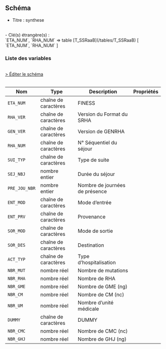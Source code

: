 ## Schéma

- Titre : synthese
<br />
- Clé(s) étrangère(s) : <br />
`ETA_NUM`, `RHA_NUM` => table [T_SSRaaB](/tables/T_SSRaaB) [ `ETA_NUM`, `RHA_NUM` ]<br />

### Liste des variables
<br />
<div>
    <a href="https://gitlab.com/healthdatahub/schema-snds/edit/master/schemas/PMSI/PMSI%20SSR/T_SSRaaS.json"  
    arget="_blank" rel="noopener noreferrer">> Éditer le schéma</a>
    <OutboundLink />
</div>
<br />

Nom|Type|Description|Propriétés
-|-|-|-
`ETA_NUM`|chaîne de caractères|FINESS||
`RHA_VER`|chaîne de caractères|Version du Format du SRHA||
`GEN_VER`|chaîne de caractères|Version de GENRHA||
`RHA_NUM`|chaîne de caractères|N° Séquentiel du séjour||
`SUI_TYP`|chaîne de caractères|Type de suite||
`SEJ_NBJ`|nombre entier|Durée du séjour||
`PRE_JOU_NBR`|nombre entier|Nombre de journées de présence||
`ENT_MOD`|chaîne de caractères|Mode d’entrée||
`ENT_PRV`|chaîne de caractères|Provenance||
`SOR_MOD`|chaîne de caractères|Mode de sortie||
`SOR_DES`|chaîne de caractères|Destination||
`ACT_TYP`|chaîne de caractères|Type d’hospitalisation||
`NBR_MUT`|nombre réel|Nombre de mutations||
`NBR_RHA`|nombre réel|Nombre de RHA||
`NBR_GME`|nombre réel|Nombre de GME (ng)||
`NBR_CM`|nombre réel|Nombre de CM (nc)||
`NBR_UM`|nombre réel|Nombre d’unité médicale||
`DUMMY`|chaîne de caractères|DUMMY||
`NBR_CMC`|nombre réel|Nombre de CMC (nc)||
`NBR_GHJ`|nombre réel|Nombre de GHJ (ng)||

